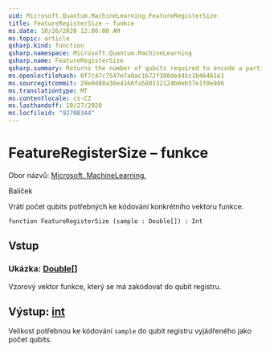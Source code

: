 ```yaml
---
uid: Microsoft.Quantum.MachineLearning.FeatureRegisterSize
title: FeatureRegisterSize – funkce
ms.date: 10/26/2020 12:00:00 AM
ms.topic: article
qsharp.kind: function
qsharp.namespace: Microsoft.Quantum.MachineLearning
qsharp.name: FeatureRegisterSize
qsharp.summary: Returns the number of qubits required to encode a particular feature vector.
ms.openlocfilehash: 8f7c47c7547e7a0ac1672f308de445c1b46461e1
ms.sourcegitcommit: 29e0d88a30e4166fa580132124b0eb57e1f0e986
ms.translationtype: MT
ms.contentlocale: cs-CZ
ms.lasthandoff: 10/27/2020
ms.locfileid: "92708344"
---
```

# <a name="featureregistersize-function"></a>FeatureRegisterSize – funkce

Obor názvů: [Microsoft. MachineLearning.](xref:Microsoft.Quantum.MachineLearning)

Balíček [](https://nuget.org/packages/)


Vrátí počet qubits potřebných ke kódování konkrétního vektoru funkce.

```qsharp
function FeatureRegisterSize (sample : Double[]) : Int
```


## <a name="input"></a>Vstup

### <a name="sample--double"></a>Ukázka: [Double](xref:microsoft.quantum.lang-ref.double)[]

Vzorový vektor funkce, který se má zakódovat do qubit registru.



## <a name="output--int"></a>Výstup: [int](xref:microsoft.quantum.lang-ref.int)

Velikost potřebnou ke kódování `sample` do qubit registru vyjádřeného jako počet qubits.